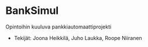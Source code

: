 # BankSimul

Opintoihin kuuluva pankkiautomaattiprojekti
- Tekijät: Joona Heikkilä, Juho Laukka, Roope Niiranen
